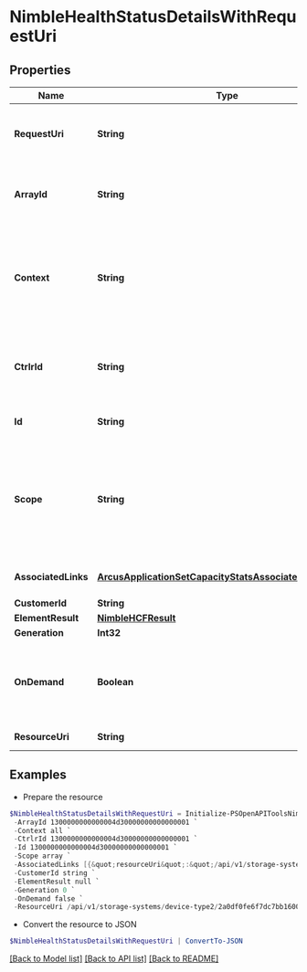# NimbleHealthStatusDetailsWithRequestUri
## Properties

Name | Type | Description | Notes
------------ | ------------- | ------------- | -------------
**RequestUri** | **String** | requestUri for detailed health status object | [optional] 
**ArrayId** | **String** | Identifier of the array to which this result belongs. | [optional] 
**Context** | **String** | Context for aggregating health check results. Possible values: &#39;all&#39;, &#39;failover&#39;, &#39;sw_update&#39;. | [optional] 
**CtrlrId** | **String** | Identifier of the controller to which this result belongs. | [optional] 
**Id** | **String** | Identifier for the health check. | [optional] 
**Scope** | **String** | Scope at which the health check is to be run.Possible values: &#39;controller&#39;, &#39;array&#39;, &#39;group&#39;. | [optional] 
**AssociatedLinks** | [**ArcusApplicationSetCapacityStatsAssociatedLinksInner[]**](ArcusApplicationSetCapacityStatsAssociatedLinksInner.md) | Associated Links Details | [optional] 
**CustomerId** | **String** | customerId | [optional] 
**ElementResult** | [**NimbleHCFResult**](NimbleHCFResult.md) |  | [optional] 
**Generation** | **Int32** | generation | [optional] 
**OnDemand** | **Boolean** | Flag to indicate running the health checks and then report results. | [optional] 
**ResourceUri** | **String** | Link to the object URI | [optional] 

## Examples

- Prepare the resource
```powershell
$NimbleHealthStatusDetailsWithRequestUri = Initialize-PSOpenAPIToolsNimbleHealthStatusDetailsWithRequestUri  -RequestUri api/v1/storage-systems/devicetype2/2a0df0fe6f7dc7bb16000000000000000000004817/health-status/2a0df0fe6f7dc7bb16000000000000000000004007 `
 -ArrayId 1300000000000004d30000000000000001 `
 -Context all `
 -CtrlrId 1300000000000004d30000000000000001 `
 -Id 1300000000000004d30000000000000001 `
 -Scope array `
 -AssociatedLinks [{&quot;resourceUri&quot;:&quot;/api/v1/storage-systems/device-type2/2a0df0fe6f7dc7bb16000000000000000000004817&quot;,&quot;type&quot;:&quot;storage-systems&quot;}] `
 -CustomerId string `
 -ElementResult null `
 -Generation 0 `
 -OnDemand false `
 -ResourceUri /api/v1/storage-systems/device-type2/2a0df0fe6f7dc7bb16000000000000000000004817
```

- Convert the resource to JSON
```powershell
$NimbleHealthStatusDetailsWithRequestUri | ConvertTo-JSON
```

[[Back to Model list]](../README.md#documentation-for-models) [[Back to API list]](../README.md#documentation-for-api-endpoints) [[Back to README]](../README.md)

